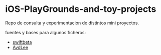 # iOS-PlayGrounds-and-toy-projects

Repo de consulta y experimentacion de distintos mini proyectos.

fuentes y bases para algunos ficheros:
* [swiftbeta](https://www.youtube.com/c/SwiftBeta)
* [AvdLee](https://github.com/AvdLee)

